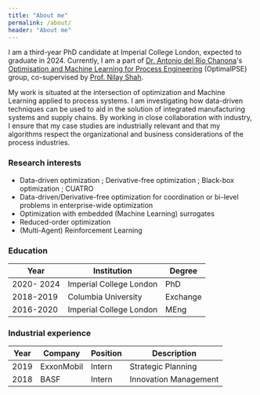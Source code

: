 ```yaml
---
title: "About me"
permalink: /about/
header: "About me"
---
```


I am a third-year PhD candidate at Imperial College London, expected to graduate in 2024.
Currently, I am a part of [Dr. Antonio del Rio Chanona](https://www.imperial.ac.uk/people/a.del-rio-chanona)'s [Optimisation and Machine Learning for Process Engineering](https://www.imperial.ac.uk/optimisation-and-machine-learning-for-process-engineering/about-us/) (OptimalPSE) group, co-supervised by [Prof. Nilay Shah](https://www.imperial.ac.uk/people/n.shah).

My work is situated at the intersection of optimization and Machine Learning applied to process systems. I am investigating how data-driven techniques can be used to aid in the solution of integrated manufacturing systems and supply chains. By working in close collaboration with industry, I ensure that my case studies are industrially relevant and that my algorithms respect the organizational and business considerations of the process industries.

### Research interests

- Data-driven optimization ; Derivative-free optimization ; Black-box optimization ; CUATRO 
- Data-driven/Derivative-free optimization for coordination or bi-level problems in enterprise-wide optimization
- Optimization with embedded (Machine Learning) surrogates
- Reduced-order optimization
- (Multi-Agent) Reinforcement Learning

### Education

| Year       | Institution             | Degree   |
|------------|-------------------------|----------|
| 2020- 2024 | Imperial College London | PhD      |
| 2018-2019  | Columbia  University    | Exchange |
| 2016-2020  | Imperial College London | MEng     |

### Industrial experience

| Year | Company    | Position | Description           |
|------|------------|----------|-----------------------|
| 2019 | ExxonMobil | Intern   | Strategic Planning    |
| 2018 | BASF       | Intern   | Innovation Management |



